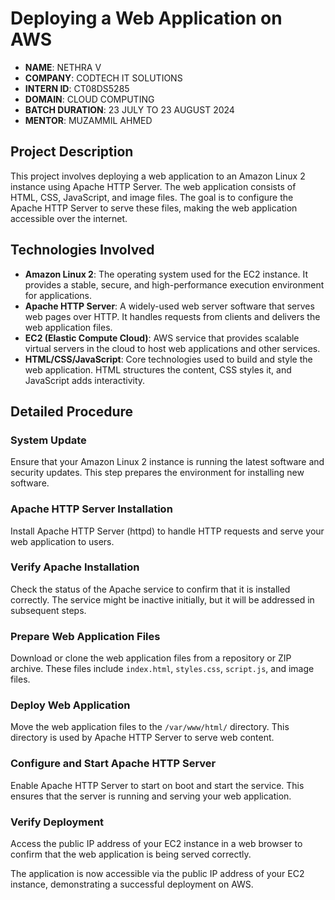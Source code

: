 # Deploying a Web Application on AWS

- **NAME**: NETHRA V
- **COMPANY**: CODTECH IT SOLUTIONS
- **INTERN ID**: CT08DS5285
- **DOMAIN**: CLOUD COMPUTING
- **BATCH DURATION**: 23 JULY TO 23 AUGUST 2024
- **MENTOR**: MUZAMMIL AHMED

## Project Description

This project involves deploying a web application to an Amazon Linux 2 instance using Apache HTTP Server. The web application consists of HTML, CSS, JavaScript, and image files. The goal is to configure the Apache HTTP Server to serve these files, making the web application accessible over the internet.

## Technologies Involved

- **Amazon Linux 2**: The operating system used for the EC2 instance. It provides a stable, secure, and high-performance execution environment for applications.
- **Apache HTTP Server**: A widely-used web server software that serves web pages over HTTP. It handles requests from clients and delivers the web application files.
- **EC2 (Elastic Compute Cloud)**: AWS service that provides scalable virtual servers in the cloud to host web applications and other services.
- **HTML/CSS/JavaScript**: Core technologies used to build and style the web application. HTML structures the content, CSS styles it, and JavaScript adds interactivity.
  
## Detailed Procedure

### System Update

Ensure that your Amazon Linux 2 instance is running the latest software and security updates. This step prepares the environment for installing new software.

### Apache HTTP Server Installation

Install Apache HTTP Server (httpd) to handle HTTP requests and serve your web application to users.

### Verify Apache Installation

Check the status of the Apache service to confirm that it is installed correctly. The service might be inactive initially, but it will be addressed in subsequent steps.

### Prepare Web Application Files

Download or clone the web application files from a repository or ZIP archive. These files include `index.html`, `styles.css`, `script.js`, and image files.

### Deploy Web Application

Move the web application files to the `/var/www/html/` directory. This directory is used by Apache HTTP Server to serve web content.

### Configure and Start Apache HTTP Server

Enable Apache HTTP Server to start on boot and start the service. This ensures that the server is running and serving your web application.

### Verify Deployment

Access the public IP address of your EC2 instance in a web browser to confirm that the web application is being served correctly.

The application is now accessible via the public IP address of your EC2 instance, demonstrating a successful deployment on AWS.
